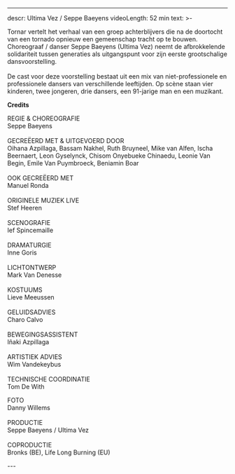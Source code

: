 
---
descr: Ultima Vez / Seppe Baeyens
videoLength: 52 min
text: >-
  <p>Tornar vertelt het verhaal van een groep achterblijvers die na de doortocht van een tornado opnieuw een gemeenschap tracht op te bouwen. Choreograaf / danser Seppe Baeyens (Ultima Vez) neemt de afbrokkelende solidariteit tussen generaties als uitgangspunt voor zijn eerste grootschalige dansvoorstelling. &nbsp;<br><br>De cast voor deze voorstelling bestaat uit een mix van niet-professionele en professionele dansers van verschillende leeftijden. Op scène staan vier kinderen, twee jongeren, drie dansers, een 91-jarige man en een muzikant.</p><p><strong>Credits</strong></p><p>REGIE &amp; CHOREOGRAFIE<br>Seppe Baeyens<br><br>GECREËERD MET &amp; UITGEVOERD DOOR<br>Oihana Azpillaga, Bassam Nakhel, Ruth Bruyneel, Mike van Alfen, Ischa Beernaert, Leon Gyselynck, Chisom Onyebueke Chinaedu, Leonie Van Begin, Emile Van Puymbroeck, Beniamin Boar<br><br>OOK GECREËERD MET<br>Manuel Ronda<br><br>ORIGINELE MUZIEK LIVE<br>Stef Heeren<br><br>SCENOGRAFIE<br>Ief Spincemaille<br><br>DRAMATURGIE<br>Inne Goris<br><br>LICHTONTWERP<br>Mark Van Denesse<br><br>KOSTUUMS<br>Lieve Meeussen<br><br>GELUIDSADVIES<br>Charo Calvo<br><br>BEWEGINGSASSISTENT<br>Iñaki Azpillaga<br><br>ARTISTIEK ADVIES<br>Wim Vandekeybus<br><br>TECHNISCHE COORDINATIE<br>Tom De With</p><p>FOTO<br>Danny Willems<br><br>PRODUCTIE<br>Seppe Baeyens / Ultima Vez<br><br>COPRODUCTIE<br>Bronks (BE), Life Long Burning (EU)</p>
---
